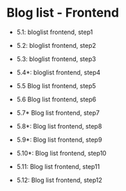 # Blog list - Frontend

- 5.1: bloglist frontend, step1
- 5.2: bloglist frontend, step2
- 5.3: bloglist frontend, step3
- 5.4\*: bloglist frontend, step4

- 5.5 Blog list frontend, step5
- 5.6 Blog list frontend, step6
- 5.7\* Blog list frontend, step7
- 5.8\*: Blog list frontend, step8
- 5.9\*: Blog list frontend, step9
- 5.10\*: Blog list frontend, step10

- 5.11: Blog list frontend, step11
- 5.12: Blog list frontend, step12
